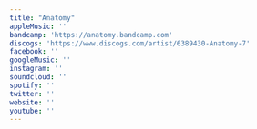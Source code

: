 ```yaml
---
title: "Anatomy"
appleMusic: ''
bandcamp: 'https://anatomy.bandcamp.com'
discogs: 'https://www.discogs.com/artist/6389430-Anatomy-7'
facebook: ''
googleMusic: ''
instagram: ''
soundcloud: ''
spotify: ''
twitter: ''
website: ''
youtube: ''
---
```


